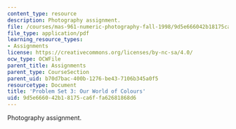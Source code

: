 ```yaml
---
content_type: resource
description: Photography assignment.
file: /courses/mas-961-numeric-photography-fall-1998/9d5e666042b18175ca6ffa62681868d6_ps3.pdf
file_type: application/pdf
learning_resource_types:
- Assignments
license: https://creativecommons.org/licenses/by-nc-sa/4.0/
ocw_type: OCWFile
parent_title: Assignments
parent_type: CourseSection
parent_uid: b70d7bac-400b-1276-be43-7106b345a0f5
resourcetype: Document
title: 'Problem Set 3: Our World of Colours'
uid: 9d5e6660-42b1-8175-ca6f-fa62681868d6
---
```

Photography assignment.